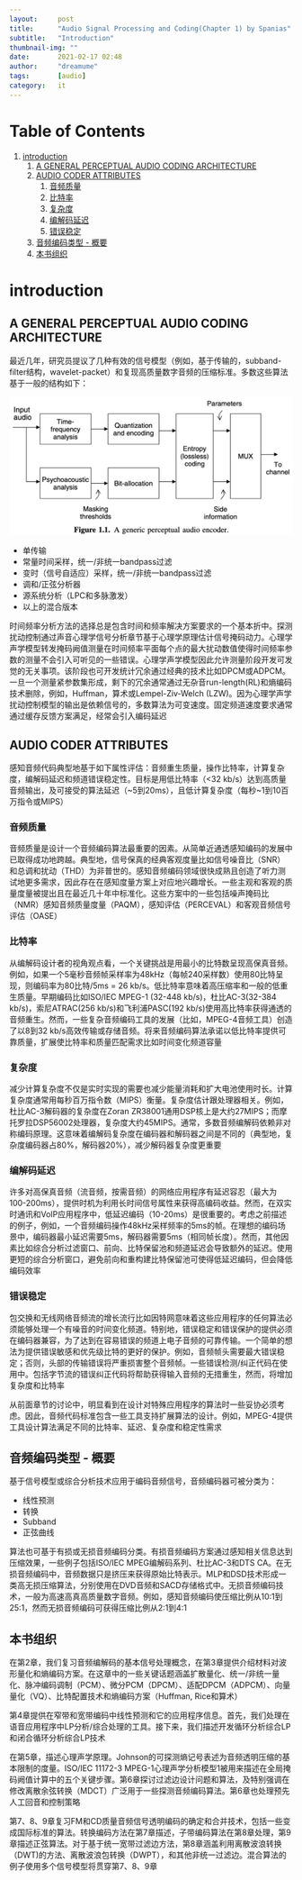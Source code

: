 ```yaml
---
layout:     post
title:      "Audio Signal Processing and Coding(Chapter 1) by Spanias"
subtitle:   "Introduction"
thumbnail-img: ""
date:       2021-02-17 02:48
author:     "dreamume"
tags: 		[audio]
category:   it
---
```

<head>
    <script src="https://cdn.mathjax.org/mathjax/latest/MathJax.js?config=TeX-AMS-MML_HTMLorMML" type="text/javascript"></script>
    <script type="text/x-mathjax-config">
        MathJax.Hub.Config({
            tex2jax: {
            skipTags: ['script', 'noscript', 'style', 'textarea', 'pre'],
            inlineMath: [['$','$']]
            }
        });
    </script>
</head>

# Table of Contents

1.  [introduction](#orge40d976)
    1.  [A GENERAL PERCEPTUAL AUDIO CODING ARCHITECTURE](#orgd523d77)
    2.  [AUDIO CODER ATTRIBUTES](#orge5620e3)
        1.  [音频质量](#orgc325fd7)
        2.  [比特率](#org8305c97)
        3.  [复杂度](#org91db739)
        4.  [编解码延迟](#orgdd03b0d)
        5.  [错误稳定](#orgb31e5d2)
    3.  [音频编码类型 - 概要](#org2675877)
    4.  [本书组织](#org2ab12fa)


<a id="orge40d976"></a>

# introduction


<a id="orgd523d77"></a>

## A GENERAL PERCEPTUAL AUDIO CODING ARCHITECTURE

最近几年，研究员提议了几种有效的信号模型（例如，基于传输的，subband-filter结构，wavelet-packet）和复现高质量数字音频的压缩标准。多数这些算法基于一般的结构如下：

![img](../img/generic_perceptual_audio_encoder.png)

-   单传输
-   常量时间采样，统一/非统一bandpass过滤
-   变时（信号自适应）采样，统一/非统一bandpass过滤
-   调和/正弦分析器
-   源系统分析（LPC和多脉激发）
-   以上的混合版本

时间频率分析方法的选择总是包含时间和频率解决方案要求的一个基本折中。探测扰动控制通过声音心理学信号分析章节基于心理学原理估计信号掩码动力。心理学声学模型转发掩码阙值测量在时间频率平面每个点的最大扰动数值使得时间频率参数的测量不会引入可听见的一些错误。心理学声学模型因此允许测量阶段开发可发觉的无关事项。该阶段也可开发统计冗余通过经典的技术比如DPCM或ADPCM。一旦一个测量紧参数集形成，剩下的冗余通常通过无杂音run-length(RL)和熵编码技术删除，例如，Huffman，算术或Lempel-Ziv-Welch (LZW)。因为心理学声学扰动控制模型的输出是依赖信号的，多数算法为可变速度。固定频道速度要求通常通过缓存反馈方案满足，经常会引入编码延迟


<a id="orge5620e3"></a>

## AUDIO CODER ATTRIBUTES

感知音频代码典型地基于如下属性评估：音频重生质量，操作比特率，计算复杂度，编解码延迟和频道错误稳定性。目标是用低比特率（<32 kb/s）达到高质量音频输出，及可接受的算法延迟（~5到20ms），且低计算复杂度（每秒~1到10百万指令或MIPS）


<a id="orgc325fd7"></a>

### 音频质量

音频质量是设计一个音频编码算法最重要的因素。从简单近通透感知编码的发展中已取得成功地跨越。典型地，信号保真的经典客观度量比如信号噪音比（SNR）和总调和扰动（THD）为非普世的。感知音频编码领域很快成熟且创造了听力测试地更多需求，因此存在在感知度量方案上对应地兴趣增长。一些主观和客观的质量度量被提出且在最近几十年中标准化。这些方案中的一些包括噪声掩码比（NMR）感知音频质量度量（PAQM），感知评估（PERCEVAL）和客观音频信号评估（OASE）


<a id="org8305c97"></a>

### 比特率

从编解码设计者的视角观点看，一个关键挑战是用最小的比特数呈现高保真音频。例如，如果一个5毫秒音频帧采样率为48kHz（每帧240采样数）使用80比特呈现，则编码率为80比特/5ms = 26 kb/s。低比特率意味着高压缩率和一般的低重生质量。早期编码比如ISO/IEC MPEG-1 (32-448 kb/s)，杜比AC-3(32-384 kb/s)，索尼ATRAC(256 kb/s)和飞利浦PASC(192 kb/s)使用高比特率获得通透的音频重生。然而，一些复杂音频编码工具的发展（比如，MPEG-4音频工具）创造了以8到32 kb/s高效传输或存储音频。将来音频编码算法承诺以低比特率提供可靠质量，扩展使比特率和质量匹配需求比如时间变化频道容量


<a id="org91db739"></a>

### 复杂度

减少计算复杂度不仅是实时实现的需要也减少能量消耗和扩大电池使用时长。计算复杂度通常用每秒百万指令数（MIPS）衡量。复杂度估计跟处理器相关。例如，杜比AC-3解码器的复杂度在Zoran ZR38001通用DSP核上是大约27MIPS；而摩托罗拉DSP56002处理器，复杂度大约45MIPS。通常，多数音频编解码依赖非对称编码原理。这意味着编解码复杂度在编码器和解码器之间是不同的（典型地，复杂度编码器占80%，解码器20%），减少解码器复杂度更重要


<a id="orgdd03b0d"></a>

### 编解码延迟

许多对高保真音频（流音频，按需音频）的网络应用程序有延迟容忍（最大为100-200ms），提供时机为利用长时间信号属性来获得高编码收益。然而，在双实时通讯和VoIP应用程序中，低延迟编码（10-20ms）是很重要的。考虑之前描述的例子，例如，一个音频编码操作48kHz采样频率的5ms的帧。在理想的编码场景中，编码器最小延迟需要5ms，解码器需要5ms（相同帧长度）。然而，其他因素比如综合分析过滤窗口、前向、比特保留池和频道延迟会导致额外的延迟。使用更短的综合分析窗口，避免前向和重构建比特保留池可使得低延迟编码，但会降低编码效率


<a id="orgb31e5d2"></a>

### 错误稳定

包交换和无线网络音频流的增长流行比如因特网意味着这些应用程序的任何算法必须能够处理一个有噪音的时间变化频道。特别地，错误稳定和错误保护的提供必须在编码器兼容，为了达到在容易错误的频道上电子音频的可靠传输。一个简单的想法为提供错误敏感和优先级比特的更好的保护。例如，音频帧头需要最大错误稳定；否则，头部的传输错误将严重损害整个音频帧。一些错误检测/纠正代码在使用中。包括字节流的错误纠正代码将帮助获得输入音频的无措重生，然而，将增加复杂度和比特率

从前面章节的讨论中，明显看到在设计对特殊应用程序的算法时一些妥协必须考虑。因此，音频代码标准包含一些工具支持扩展算法的设计。例如，MPEG-4提供工具设计算法满足不同的比特率、延迟、复杂度和稳定性需求


<a id="org2675877"></a>

## 音频编码类型 - 概要

基于信号模型或综合分析技术应用于编码音频信号，音频编码器可被分类为：

-   线性预测
-   转换
-   Subband
-   正弦曲线

算法也可基于有损或无损音频编码分类。有损音频编码方案通过感知相关信息达到压缩效果，一些例子包括ISO/IEC MPEG编解码系列、杜比AC-3和DTS CA。在无损音频编码中，音频数据只是挤压来获得原始比特表示。MLP和DSD技术形成一类高无损压缩算法，分别使用在DVD音频和SACD存储格式中。无损音频编码技术，一般为高速高真高质量数字音频。例如，感知音频编码使压缩比例从10:1到25:1，然而无损音频编码可获得压缩比例从2:1到4:1


<a id="org2ab12fa"></a>

## 本书组织

在第2章，我们复习音频编解码的基本信号处理概念，在第3章提供介绍材料对波形量化和熵编码方案。在这章中的一些关键话题涵盖扩散量化、统一/非统一量化、脉冲编码调制（PCM）、微分PCM（DPCM）、适配DPCM（ADPCM）、向量量化（VQ）、比特配置技术和熵编码方案（Huffman, Rice和算术）

第4章提供在窄带和宽带编码中线性预测和它的应用程序信息。首先，我们处理在语音应用程序中LP分析/综合处理的工具。接下来，我们描述开发循环分析综合LP和闭合循环分析综合LP技术

在第5章，描述心理声学原理。Johnson的可探测熵记号表述为音频透明压缩的基本限制的度量。ISO/IEC 11172-3 MPEG-1心理声学分析模型1被用来描述在全局掩码阙值计算中的五个关键步骤。第6章探讨过滤边设计问题和算法，及特别强调在修改离散余弦转换（MDCT）广泛用于一些探测音频编码算法。第6章也处理预先人工回音和控制策略

第7、8、9章复习FM和CD质量音频信号透明编码的确定和合并技术，包括一些变成国际标准的算法。转换编码方法在第7章描述，子带编码算法在第8章处理，第9章描述正弦算法。对于基于统一宽带过滤边方法，第8章涵盖利用离散波浪转换（DWT)的方法、离散波浪包转换（DWPT），和其他非统一过滤边。混合算法的例子使用多个信号模型将贯穿第7、8、9章

